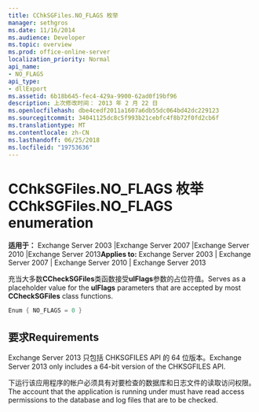 ```yaml
---
title: CChkSGFiles.NO_FLAGS 枚举
manager: sethgros
ms.date: 11/16/2014
ms.audience: Developer
ms.topic: overview
ms.prod: office-online-server
localization_priority: Normal
api_name:
- NO_FLAGS
api_type:
- dllExport
ms.assetid: 6b18b645-fec4-429a-9900-62ad0f19bf96
description: 上次修改时间： 2013 年 2 月 22 日
ms.openlocfilehash: dbe4cedf2011a1607a6db55dc064bd42dc229123
ms.sourcegitcommit: 34041125dc8c5f993b21cebfc4f8b72f0fd2cb6f
ms.translationtype: MT
ms.contentlocale: zh-CN
ms.lasthandoff: 06/25/2018
ms.locfileid: "19753636"
---
```

# <a name="cchksgfilesnoflags-enumeration"></a><span data-ttu-id="50e72-103">CChkSGFiles.NO_FLAGS 枚举</span><span class="sxs-lookup"><span data-stu-id="50e72-103">CChkSGFiles.NO_FLAGS enumeration</span></span>

<span data-ttu-id="50e72-104">**适用于：** Exchange Server 2003 |Exchange Server 2007 |Exchange Server 2010 |Exchange Server 2013</span><span class="sxs-lookup"><span data-stu-id="50e72-104">**Applies to:** Exchange Server 2003 | Exchange Server 2007 | Exchange Server 2010 | Exchange Server 2013</span></span>
  
<span data-ttu-id="50e72-105">充当大多数**CCheckSGFiles**类函数接受**ulFlags**参数的占位符值。</span><span class="sxs-lookup"><span data-stu-id="50e72-105">Serves as a placeholder value for the **ulFlags** parameters that are accepted by most **CCheckSGFiles** class functions.</span></span> 
  
```cs
Enum { NO_FLAGS = 0 }

```

## <a name="requirements"></a><span data-ttu-id="50e72-106">要求</span><span class="sxs-lookup"><span data-stu-id="50e72-106">Requirements</span></span>

<span data-ttu-id="50e72-107">Exchange Server 2013 只包括 CHKSGFILES API 的 64 位版本。</span><span class="sxs-lookup"><span data-stu-id="50e72-107">Exchange Server 2013 only includes a 64-bit version of the CHKSGFILES API.</span></span>
  
<span data-ttu-id="50e72-108">下运行该应用程序的帐户必须具有对要检查的数据库和日志文件的读取访问权限。</span><span class="sxs-lookup"><span data-stu-id="50e72-108">The account that the application is running under must have read access permissions to the database and log files that are to be checked.</span></span>
  

